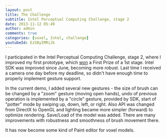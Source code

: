 ```yaml
---
layout: post
title: The Challenge
subtitle: Intel Perceptual Computing Challenge, stage 2
date: 2013-11-12 05:49
author: admin
comments: true
categories: [voxel, Intel, challenge]
youtubeId: EzSByIMRiJk
---
```



I participated in the Intel Perceptual Computing Challenge, stage 2, where I improved my first prototype, which <a href="http://glow3d.com/blog/challenge/intel/winner/2013/03/28/first-prize-winner-of-intel-perceptual-computing-challenge.html">won</a> a First Prize of a 1st stage. Intel SDK was improved since June, becoming more robust. Last time I received a camera one day before my deadline, so didn't have enough time to properly implement gesture support.

In the current demo, I added several new gestures - the size of brush can be changed by a "zoom" gesture (moving open hands), undo of previous operation is implemented by a "circle" gesture, provided by SDK, start of "potter" mode by swiping up, down, left, or right. Also API was changed from DirectX to OpenGL and lighting became more simpler (forward) to optimize rendering. Save/Load of the model was added. There are many improvements with robustness and smoothness of brush movement there.

It has now become some kind of Paint editor for voxel models.

&nbsp;
